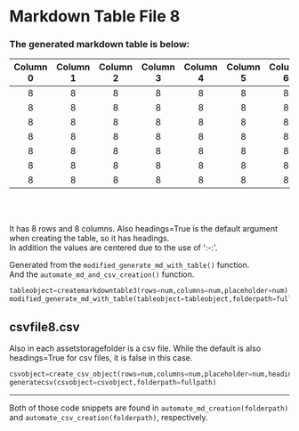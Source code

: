 # Markdown Table File 8
### The generated markdown table is below:
  
| Column 0 | Column 1 | Column 2 | Column 3 | Column 4 | Column 5 | Column 6 | Column 7 |
|:--------:|:--------:|:--------:|:--------:|:--------:|:--------:|:--------:|:--------:|
|    8     |    8     |    8     |    8     |    8     |    8     |    8     |    8     |
|    8     |    8     |    8     |    8     |    8     |    8     |    8     |    8     |
|    8     |    8     |    8     |    8     |    8     |    8     |    8     |    8     |
|    8     |    8     |    8     |    8     |    8     |    8     |    8     |    8     |
|    8     |    8     |    8     |    8     |    8     |    8     |    8     |    8     |
|    8     |    8     |    8     |    8     |    8     |    8     |    8     |    8     |
|    8     |    8     |    8     |    8     |    8     |    8     |    8     |    8     |
<br>
<br>

It has 8 rows and 8 columns. Also headings=True is the default argument when creating the table, so it has headings.<br>In addition the values are centered due to the use of ':-:'. 

Generated from the `modified_generate_md_with_table()` function.  
And the `automate_md_and_csv_creation()` function.

```python
tableobject=createmarkdowntable3(rows=num,columns=num,placeholder=num) #headings=True
modified_generate_md_with_table(tableobject=tableobject,folderpath=fullpath)
```  

## csvfile8.csv
Also in each assetstoragefolder is a csv file. While the default is also headings=True for csv files, it is false in this case.

```python
csvobject=create_csv_object(rows=num,columns=num,placeholder=num,headings=False)
generatecsv(csvobject=csvobject,folderpath=fullpath)
```  

---
Both of those code snippets are found in `automate_md_creation(folderpath)` and `automate_csv_creation(folderpath)`, respectively. 
